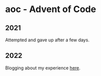 # aoc - Advent of Code

## 2021

Attempted and gave up after a few days.

## 2022

Blogging about my experience [here](https://mager.co/blog/2022-12-04-aoc).